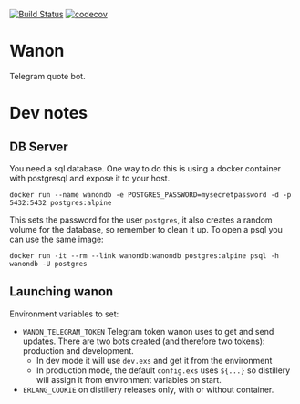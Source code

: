 [![Build Status](https://travis-ci.org/graffic/wanon-elixir.svg?branch=master)](https://travis-ci.org/graffic/wanon-elixir)
[![codecov](https://codecov.io/gh/graffic/wanon-elixir/branch/master/graph/badge.svg)](https://codecov.io/gh/graffic/wanon-elixir)
# Wanon

Telegram quote bot.

# Dev notes

## DB Server

You need a sql database. One way to do this is using a docker container with postgresql and expose it to your host.

`docker run --name wanondb -e POSTGRES_PASSWORD=mysecretpassword -d -p 5432:5432 postgres:alpine`

This sets the password for the user `postgres`, it also creates a random volume for the database, so remember to clean it up. To open a psql you can use the same image:

`docker run -it --rm --link wanondb:wanondb postgres:alpine psql -h wanondb -U postgres`

## Launching wanon

Environment variables to set:
* `WANON_TELEGRAM_TOKEN` Telegram token wanon uses to get and send updates. There are two bots created (and therefore two tokens): production and development.
  * In dev mode it will use `dev.exs` and get it from the environment
  * In production mode, the default `config.exs` uses `${...}` so distillery will assign it from environment variables on start.
* `ERLANG_COOKIE` on distillery releases only, with or without container.
